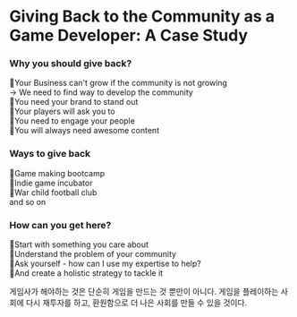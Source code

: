 # Giving Back to the Community as a Game Developer: A Case Study

### Why you should give back?<br>
🔹Your Business can't grow if the community is not growing<br>
-> We need to find way to develop the community<br>
🔹You need your brand to stand out<br>
🔹Your players will ask you to<br>
🔹You need to engage your people<br>
🔹You will always need awesome content<br>

### Ways to give back<br>
🔹Game making bootcamp<br>
🔹Indie game incubator<br>
🔹War child football club<br>
and so on

### How can you get here?<br>
🔹Start with something you care about<br>
🔹Understand the problem of your community<br>
🔹Ask yourself - how can I use my expertise to help?<br>
🔹And create a holistic strategy to tackle it<br>

게임사가 해야하는 것은 단순히 게임을 만드는 것 뿐만이 아니다. 게임을 플레이하는 사회에 다시 재투자를 하고, 환원함으로 더 나은 사회를 만들 수 있을 것이다.